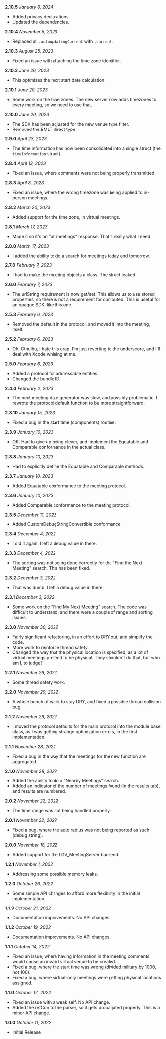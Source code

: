  **2.10.5** *January 6, 2024*
 
 - Added privacy declarations
 - Updated the dependencies.
 
 **2.10.4** *November 5, 2023*
 
 - Replaced all `.autoupdatingCurrent` with `.current`.
 
 **2.10.3** *August 25, 2023*
 
 - Fixed an issue with attaching the time zone identifier.
 
 **2.10.2** *June 26, 2023*
 
 - This optimizes the next start date calculation.
 
 **2.10.1** *June 20, 2023*
 
 - Some work on the time zones. The new server now adds timezones to every meeting, so we need to use that.
 
 **2.10.0** *June 20, 2023*
 
 - The SDK has been adjusted for the new venue type filter.
 - Removed the BMLT direct type.
 
 **2.9.0** *April 23, 2023*
 
 - The time information has now been consolidated into a single struct (the `timeInformation` struct).
 
 **2.8.4** *April 13, 2023*
 
 - Fixed an issue, where comments were not being properly transmitted.
 
 **2.8.3** *April 8, 2023*
 
 - Fixed an issue, where the wrong timezone was being applied to in-person meetings.
 
 **2.8.2** *March 20, 2023*
 
 - Added support for the time zone, in virtual meetings.
 
 **2.8.1** *March 17, 2023*
 
 - Made it so it's an "all meetings" response. That's really what I need.
 
 **2.8.0** *March 17, 2023*
 
 - I added the ability to do a search for meetings today and tomorrow.
 
 **2.7.0** *February 7, 2023*
 
 - I had to make the meeting objects a class. The struct leaked.
 
 **2.6.0** *February 7, 2023*
 
 - The urlString requirement is now get/set. This allows us to use stored properties, so there is not a requirement for computed. This is useful for an opaque SDK, like this one.
 
 **2.5.3** *February 6, 2023*
 
- Removed the default in the protocol, and moved it into the meeting, itself.

 **2.5.2** *February 6, 2023*
 
 - Oh, Cthulhu, I hate this crap. I'm just reverting to the underscore, and I'll deal with Xcode whining at me.
 
 **2.5.0** *February 6, 2023*
 
 - Added a protocol for addressable entities.
 - Changed the bundle ID.
 
 **2.4.0** *February 2, 2023*
 
 - The next meeting date generator was slow, and possibly problematic. I rewrote the protocol default function to be more straightforward.
 
 **2.3.10** *January 15, 2023*
 
 - Fixed a bug in the start time (components) routine.
 
 **2.3.9** *January 10, 2023*

 - OK. Had to give up being clever, and implement the Equatable and Comparable conformance in the actual class.
 
**2.3.8** *January 10, 2023*

 - Had to explicitly define the Equatable and Comparable methods.
 
**2.3.7** *January 10, 2023*

 - Added Equatable conformance to the meeting protocol.
 
**2.3.6** *January 10, 2023*

 - Added Comparable conformance to the meeting protocol.
 
**2.3.5** *December 11, 2022*

 - Added CustomDebugStringConvertible conformance
 
**2.3.4** *December 4, 2022*

- I did it again. I left a debug value in there.

**2.3.3** *December 4, 2022*

- The sorting was not being done correctly for the "Find the Next Meeting" search. This has been fixed.

**2.3.2** *December 3, 2022*

- That was dumb. I left a debug value in there.

**2.3.1** *December 3, 2022*

- Some work on the "Find My Next Meeting" search. The code was difficult to understand, and there were a couple of range and sorting issues.

**2.3.0** *November 30, 2022*

- Fairly significant refactoring, in an effort to DRY out, and simplify the code.
- More work to reinforce thread safety.
- Changed the way that the physical location is specified, as a lot of virtual meetings pretend to be physical. They shouldn't do that, but who am I, to judge?

**2.2.1** *November 29, 2022*

- Some thread safety work.

**2.2.0** *November 29, 2022*

- A whole bunch of work to stay DRY, and fixed a possible thread collision bug.

**2.1.2** *November 29, 2022*

- I moved the protocol defaults for the main protocol into the module base class, as I was getting strange optimization errors, in the first implementation.

**2.1.1** *November 28, 2022*

- Fixed a bug in the way that the meetings for the new function are aggregated.

**2.1.0** *November 28, 2022*

- Added the ability to do a "Nearby Meetings" search.
- Added an indicator of the number of meetings found (in the results tab), and results are numbered.

**2.0.2** *November 22, 2022*

- The time range was not being handled properly.

**2.0.1** *November 22, 2022*

- Fixed a bug, where the auto radius was not being reported as such (debug string).

**2.0.0** *November 18, 2022*

- Added support for the LGV_MeetingServer backend.

**1.2.1** *November 1, 2022*

- Addressing some possible memory leaks.

**1.2.0** *October 26, 2022*

- Some simple API changes to afford more flexibility in the initial implementation.

**1.1.3** *October 21, 2022*

- Documentation improvements. No API changes.

**1.1.2** *October 19, 2022*

- Documentation improvements. No API changes.

**1.1.1** *October 14, 2022*

- Fixed an issue, where having information in the meeting comments would cause an invalid virtual venue to be created.
- Fixed a bug, where the start time was wrong (divided military by 1000, not 100).
- Fixed a bug, where virtual-only meetings were getting physical locations assigned.

**1.1.0** *October 12, 2022*

- Fixed an issue with a weak self. No API change.
- Added the refCon to the parser, so it gets propagated properly. This is a minor API change.

**1.0.0** *October 11, 2022*

- Initial Release
